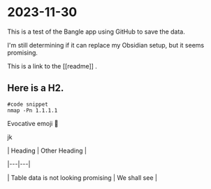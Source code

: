 # 2023-11-30

This is a test of the Bangle app using GitHub to save the data.

I'm still determining if it can replace my Obsidian setup, but it seems promising.

This is a link to the [[readme]] .

## Here is a H2.

```
#code snippet
nmap -Pn 1.1.1.1
```

Evocative emoji 👠

jk

| Heading | Other Heading |

|---|---|

| Table data is not looking promising | We shall see |